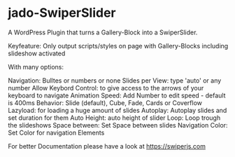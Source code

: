 # jado-SwiperSlider


A WordPress Plugin that turns a Gallery-Block into a SwiperSlider. 

Keyfeature: Only output scripts/styles on page with Gallery-Blocks including slideshow activated



With many options:

Navigation: Bulltes or numbers or none
Slides per View: type 'auto' or any number
Allow Keybord Control: to give access to the arrows of your keyboard to navigate
Animation Speed: Add Number to edit speed - default is 400ms
Behavior: Slide (default), Cube, Fade, Cards or Coverflow
Lazyload: for loading a huge amount of slides
Autoplay: Autoplay slides and set duration for them
Auto Height: auto height of slider
Loop: Loop trough the slideshows
Space between: Set Space between slides
Navigation Color: Set Color for navigation Elements


For better Documentation please have a look at https://swiperjs.com
